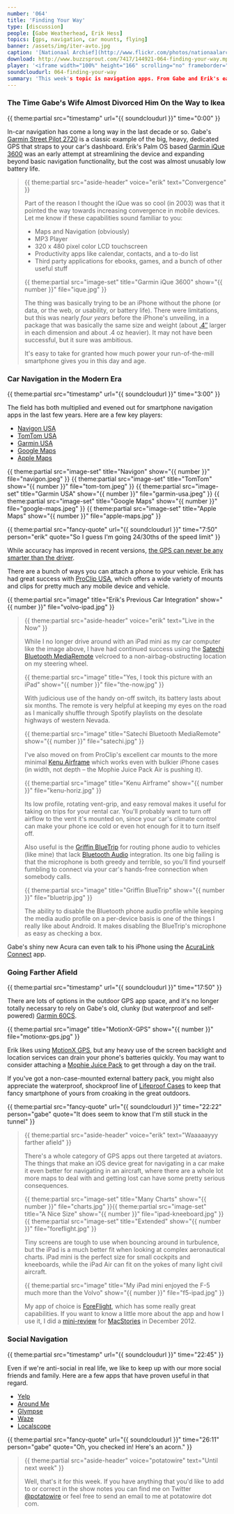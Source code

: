 ```yaml
---
number: '064'
title: 'Finding Your Way'
type: [discussion]
people: [Gabe Weatherhead, Erik Hess]
topics: [gps, navigation, car mounts, flying]
banner: /assets/img/iter-avto.jpg
caption: '[Nationaal Archief](http://www.flickr.com/photos/nationaalarchief/4192749543/)'
download: http://www.buzzsprout.com/7417/144921-064-finding-your-way.mp3
player: '<iframe width="100%" height="166" scrolling="no" frameborder="no" src="https://w.soundcloud.com/player/?url=https%3A//api.soundcloud.com/tracks/130884066%3Fsecret_token%3Ds-WKt2e&amp;color=ff5500&amp;auto_play=false&amp;show_artwork=true"></iframe>'
soundcloudurl: 064-finding-your-way
summary: 'This week's topic is navigation apps. From Gabe and Erik's earliest dedicated GPS devices to today's location-enabled everything, they break down the good and the not-so-good in today's market.'
---
```


### The Time Gabe's Wife Almost Divorced Him On the Way to Ikea
{{ theme:partial src="timestamp" url="{{ soundcloudurl }}" time="0:00" }}

In-car navigation has come a long way in the last decade or so.  Gabe's [Garmin Street Pilot 2720](https://buy.garmin.com/en-US/US/on-the-road/discontinued/streetpilot-2720/prod6387.html) is a classic example of the big, heavy, dedicated GPS that straps to your car's dashboard. Erik's Palm OS based [Garmin iQue 3600](http://reviews.cnet.com/search-results/garmin-ique-3600/4505-5_7-20799434.html) was an early attempt at streamlining the device and expanding beyond basic navigation functionality, but the cost was almost unusably low battery life.

> {{ theme:partial src="aside-header" voice="erik" text="Convergence" }}
>
> Part of the reason I thought the iQue was so cool (in 2003) was that it pointed the way towards increasing convergence in mobile devices. Let me know if these capabilities sound familiar to you:
> 
> * Maps and Navigation (obviously)
> * MP3 Player
> * 320 x 480 pixel color LCD touchscreen
> * Productivity apps like calendar, contacts, and a to-do list
> * Third party applications for ebooks, games, and a bunch of other useful stuff
>
>{{ theme:partial src="image-set" title="Garmin iQue 3600" show="{{ number }}" file="ique.jpg" }}
>
> The thing was basically trying to be an iPhone without the phone (or data, or the web, or usability, or battery life). There were limitations, but this was nearly *four years* before the iPhone's unveiling, in a package that was basically the same size and weight (about [.4&Prime;](https://twitter.com/drdrang/status/423870083367071745) larger in each dimension and about .4&nbsp;oz heavier). It may not have been successful, but it sure was ambitious.
>
> It's easy to take for granted how much power your run-of-the-mill smartphone gives you in this day and age.

### Car Navigation in the Modern Era
{{ theme:partial src="timestamp" url="{{ soundcloudurl }}" time="3:00" }}

The field has both multiplied and evened out for smartphone navigation apps in the last few years. Here are a few key players:

* [Navigon USA](http://www.navigon.com/portal/us/produkte/navigationssoftware/index.html)
* [TomTom USA](https://itunes.apple.com/us/app/tomtom-u.s.a./id343289842?mt=8)
* [Garmin USA](https://itunes.apple.com/us/app/garmin-u.s.a./id435490305?mt=8)
* [Google Maps](https://itunes.apple.com/us/app/google-maps/id585027354?mt=8)
* [Apple Maps](http://www.apple.com/ios/maps/)

{{ theme:partial src="image-set" title="Navigon" show="{{ number }}" file="navigon.jpeg" }}
{{ theme:partial src="image-set" title="TomTom" show="{{ number }}" file="tom-tom.jpeg" }}
{{ theme:partial src="image-set" title="Garmin USA" show="{{ number }}" file="garmin-usa.jpeg" }}
{{ theme:partial src="image-set" title="Google Maps" show="{{ number }}" file="google-maps.jpeg" }}
{{ theme:partial src="image-set" title="Apple Maps" show="{{ number }}" file="apple-maps.jpg" }}

{{ theme:partial src="fancy-quote" url="{{ soundcloudurl }}" time="7:50" person="erik" quote="So I guess I'm going 24/30ths of the speed limit" }}

While accuracy has improved in recent versions, [the GPS can never be any smarter than the driver](http://www.youtube.com/watch?v=BIakZtDmMgo).

There are a bunch of ways you can attach a phone to your vehicle. Erik has had great success with [ProClip USA](http://www.proclipusa.com/), which offers a wide variety of mounts and clips for pretty much any mobile device and vehicle.

{{ theme:partial src="image" title="Erik's Previous Car Integration" show="{{ number }}" file="volvo-ipad.jpg" }}

> {{ theme:partial src="aside-header" voice="erik" text="Live in the Now" }}
>
> While I no longer drive around with an iPad mini as my car computer like the image above, I have had continued success using the [Satechi Bluetooth MediaRemote](http://www.amazon.com/Satechi-MediaRemote-Bluetooth-Multi-Media-Control/dp/B00824948U) velcroed to a non-airbag-obstructing location on my steering wheel. 
>
> {{ theme:partial src="image" title="Yes, I took this picture with an iPad" show="{{ number }}" file="the-now.jpg" }}
>
> With judicious use of the handy on-off switch, its battery lasts about six months. The remote is very helpful at keeping my eyes on the road as I manically shuffle through Spotify playlists on the desolate highways of western Nevada.
>
> {{ theme:partial src="image" title="Satechi Bluetooth MediaRemote" show="{{ number }}" file="satechi.jpg" }}
>
> I've also moved on from ProClip's excellent car mounts to the more minimal [Kenu Airframe](http://store.apple.com/us/product/HC299ZM/A/kenu-airframe-portable-car-vent-mount-for-iphone?fnode=46) which works even with bulkier iPhone cases (in width, not depth &ndash; the Mophie Juice Pack Air is pushing it). 
>
> {{ theme:partial src="image" title="Kenu Airframe" show="{{ number }}" file="kenu-horiz.jpg" }}
> 
> Its low profile, rotating vent-grip, and easy removal makes it useful for taking on trips for your rental car. You'll probably want to turn off airflow to the vent it's mounted on, since your car's climate control can make your phone ice cold or even hot enough for it to turn itself off.
>
> Also useful is the [Griffin BlueTrip](http://www.amazon.com/Griffin-Technology-BlueTrip-iPhone-Smartphones/dp/B004KPLS7K/ref=sr_1_1?s=electronics&ie=UTF8&qid=1390591412&sr=1-1&keywords=griffin+bluetrip) for routing phone audio to vehicles (like mine) that lack [Bluetooth Audio](http://en.wikipedia.org/wiki/Bluetooth_profile#Advanced_Audio_Distribution_Profile_.28A2DP.29) integration. Its one big failing is that the microphone is both greedy and terrible, so you'll find yourself fumbling to connect via your car's hands-free connection when somebody calls.
>
> {{ theme:partial src="image" title="Griffin BlueTrip" show="{{ number }}" file="bluetrip.jpg" }}
>
> The ability to disable the Bluetooth phone audio profile while keeping the media audio profile on a per-device basis is one of the things I really like about Android. It makes disabling the BlueTrip's microphone as easy as checking a box.

Gabe's shiny new Acura can even talk to his iPhone using the [AcuraLink Connect](https://itunes.apple.com/us/app/acuralink-connect/id610964308?mt=8) app.

### Going Farther Afield
{{ theme:partial src="timestamp" url="{{ soundcloudurl }}" time="17:50" }}

There are lots of options in the outdoor GPS app space, and it's no longer totally necessary to rely on Gabe's old, clunky (but waterproof and self-powered) [Garmin 60CS](http://www.amazon.com/Garmin-GPSMAP-Water-Resistant-Hiking/dp/B000189W8M).

{{ theme:partial src="image" title="MotionX-GPS" show="{{ number }}" file="motionx-gps.jpg" }}

Erik likes using [MotionX GPS](http://gps.motionx.com/iphone/overview/), but any heavy use of the screen backlight and location services can drain your phone's batteries quickly. You may want to consider attaching a [Mophie Juice Pack](http://www.mophie.com/) to get through a day on the trail. 

If you've got a non-case-mounted external battery pack, you might also appreciate the waterproof, shockproof line of [Lifeproof Cases](http://www.lifeproof.com/en/) to keep that fancy smartphone of yours from croaking in the great outdoors.

{{ theme:partial src="fancy-quote" url="{{ soundcloudurl }}" time="22:22" person="gabe" quote="It does seem to know that I'm still stuck in the tunnel" }}

> {{ theme:partial src="aside-header" voice="erik" text="Waaaaayyy farther afield" }}
>
> There's a whole category of GPS apps out there targeted at aviators. The things that make an iOS device great for navigating in a car make it even better for navigating in an aircraft, where there are a whole lot more maps to deal with and getting lost can have some pretty serious consequences. 
>
> {{ theme:partial src="image-set" title="Many Charts" show="{{ number }}" file="charts.jpg" }}{{ theme:partial src="image-set" title="A Nice Size" show="{{ number }}" file="ipad-kneeboard.jpg" }}{{ theme:partial src="image-set" title="Extended" show="{{ number }}" file="foreflight.jpg" }}
>
> Tiny screens are tough to use when bouncing around in turbulence, but the iPad is a much better fit when looking at complex aeronautical charts. iPad mini is the perfect size for small cockpits and kneeboards, while the iPad Air can fit on the yokes of many light civil aircraft.
>
>  {{ theme:partial src="image" title="My iPad mini enjoyed the F-5 much more than the Volvo" show="{{ number }}" file="f5-ipad.jpg" }}
>
> My app of choice is [ForeFlight](http://www.foreflight.com/), which has some really great capabilities. If you want to know a little more about the app and how I use it, I did a [mini-review](http://www.macstories.net/stories/ipad-in-real-life-erik-hess-f-5n-tiger-ii-pilot/) for [MacStories](http://www.macstories.net/) in December 2012. 

### Social Navigation
{{ theme:partial src="timestamp" url="{{ soundcloudurl }}" time="22:45" }}

Even if we're anti-social in real life, we like to keep up with our more social friends and family. Here are a few apps that have proven useful in that regard.

* [Yelp](https://itunes.apple.com/us/app/yelp/id284910350?mt=8)
* [Around Me](https://itunes.apple.com/us/app/aroundme/id290051590?mt=8)
* [Glympse](http://www.glympse.com/)
* [Waze](https://www.waze.com/)
* [Localscope](http://cynapse.com/localscope/)

{{ theme:partial src="fancy-quote" url="{{ soundcloudurl }}" time="26:11" person="gabe" quote="Oh, you checked in! Here's an acorn." }}

> {{ theme:partial src="aside-header" voice="potatowire" text="Until next week" }}
> 
> Well, that's it for this week. If you have anything that you'd like to add to or correct in the show notes you can find me on Twitter [@potatowire](http://twitter.com/potatowire/) or feel free to send an email to me at potatowire dot com.